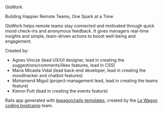 GloWork

Building Happier Remote Teams, One Spark at a Time

GloWork helps remote teams stay connected and motivated through quick mood check-ins and anonymous feedback. It gives managers real-time insights and simple, team-driven actions to boost well-being and engagement.

Created by: 
  - Agnes Vincze (lead UX/UI designer, lead in creating the suggestions/comments/likes features, lead in CSS)
  - Maria Micaela Vidal (lead back-end developer, lead in creating the moodtracker and chatbot features)
  - Mohamend Miguil (project-management lead, lead in creating the teams feature)
  - Kieron Putt (lead in creating the events feature)



Rails app generated with [lewagon/rails-templates](https://github.com/lewagon/rails-templates), created by the [Le Wagon coding bootcamp](https://www.lewagon.com) team.
